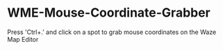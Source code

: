 # WME-Mouse-Coordinate-Grabber
Press 'Ctrl+.' and click on a spot to grab mouse coordinates on the Waze Map Editor
